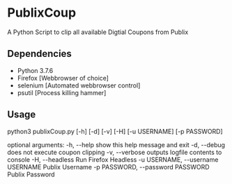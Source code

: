 # PublixCoup
A Python Script to clip all available Digtial Coupons from Publix

## Dependencies
* Python 3.7.6
* Firefox   [Webbrowser of choice]
* selenium  [Automated webbrowser control]
* psutil    [Process killing hammer]

## Usage
python3 publixCoup.py [-h] [-d] [-v] [-H] [-u USERNAME] [-p PASSWORD]

optional arguments:
  -h, --help            show this help message and exit
  -d, --debug           does not execute coupon clipping
  -v, --verbose         outputs logfile contents to console
  -H, --headless        Run Firefox Headless
  -u USERNAME, --username USERNAME
                        Publix Username
  -p PASSWORD, --password PASSWORD
                        Publix Password
